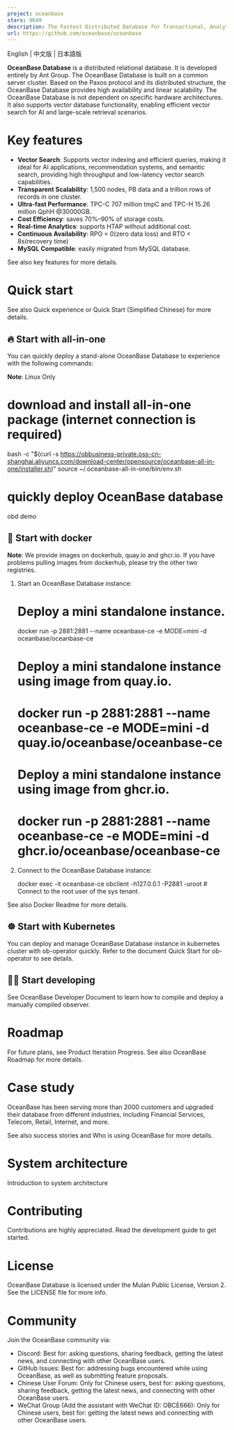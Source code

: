 ```yaml
---
project: oceanbase
stars: 9649
description: The Fastest Distributed Database for Transactional, Analytical, and  AI Workloads. Welcome to our community: https://discord.gg/74cF8vbNEs
url: https://github.com/oceanbase/oceanbase
---
```


English | 中文版 | 日本語版

**OceanBase Database** is a distributed relational database. It is developed entirely by Ant Group. The OceanBase Database is built on a common server cluster. Based on the Paxos protocol and its distributed structure, the OceanBase Database provides high availability and linear scalability. The OceanBase Database is not dependent on specific hardware architectures. It also supports vector database functionality, enabling efficient vector search for AI and large-scale retrieval scenarios.

Key features
============

-   **Vector Search**: Supports vector indexing and efficient queries, making it ideal for AI applications, recommendation systems, and semantic search, providing high throughput and low-latency vector search capabilities.
-   **Transparent Scalability**: 1,500 nodes, PB data and a trillion rows of records in one cluster.
-   **Ultra-fast Performance**: TPC-C 707 million tmpC and TPC-H 15.26 million QphH @30000GB.
-   **Cost Efficiency**: saves 70%–90% of storage costs.
-   **Real-time Analytics**: supports HTAP without additional cost.
-   **Continuous Availability**: RPO = 0(zero data loss) and RTO < 8s(recovery time)
-   **MySQL Compatible**: easily migrated from MySQL database.

See also key features for more details.

Quick start
===========

See also Quick experience or Quick Start (Simplified Chinese) for more details.

🔥 Start with all-in-one
------------------------

You can quickly deploy a stand-alone OceanBase Database to experience with the following commands:

**Note**: Linux Only

# download and install all-in-one package (internet connection is required)
bash -c "$(curl -s https://obbusiness-private.oss-cn-shanghai.aliyuncs.com/download-center/opensource/oceanbase-all-in-one/installer.sh)"
source ~/.oceanbase-all-in-one/bin/env.sh

# quickly deploy OceanBase database
obd demo

🐳 Start with docker
--------------------

**Note**: We provide images on dockerhub, quay.io and ghcr.io. If you have problems pulling images from dockerhub, please try the other two registries.

1.  Start an OceanBase Database instance:
    
    # Deploy a mini standalone instance.
    docker run -p 2881:2881 --name oceanbase-ce -e MODE=mini -d oceanbase/oceanbase-ce
    
    # Deploy a mini standalone instance using image from quay.io.
    # docker run -p 2881:2881 --name oceanbase-ce -e MODE=mini -d quay.io/oceanbase/oceanbase-ce
    
    # Deploy a mini standalone instance using image from ghcr.io.
    # docker run -p 2881:2881 --name oceanbase-ce -e MODE=mini -d ghcr.io/oceanbase/oceanbase-ce
    
2.  Connect to the OceanBase Database instance:
    
    docker exec -it oceanbase-ce obclient -h127.0.0.1 -P2881 -uroot # Connect to the root user of the sys tenant.
    

See also Docker Readme for more details.

☸️ Start with Kubernetes
------------------------

You can deploy and manage OceanBase Database instance in kubernetes cluster with ob-operator quickly. Refer to the document Quick Start for ob-operator to see details.

👨‍💻 Start developing
----------------------

See OceanBase Developer Document to learn how to compile and deploy a manually compiled observer.

Roadmap
=======

For future plans, see Product Iteration Progress. See also OceanBase Roadmap for more details.

Case study
==========

OceanBase has been serving more than 2000 customers and upgraded their database from different industries, including Financial Services, Telecom, Retail, Internet, and more.

See also success stories and Who is using OceanBase for more details.

System architecture
===================

Introduction to system architecture

Contributing
============

Contributions are highly appreciated. Read the development guide to get started.

License
=======

OceanBase Database is licensed under the Mulan Public License, Version 2. See the LICENSE file for more info.

Community
=========

Join the OceanBase community via:

-   Discord: Best for: asking questions, sharing feedback, getting the latest news, and connecting with other OceanBase users.
-   GitHub Issues: Best for: addressing bugs encountered while using OceanBase, as well as submitting feature proposals.
-   Chinese User Forum: Only for Chinese users, best for: asking questions, sharing feedback, getting the latest news, and connecting with other OceanBase users.
-   WeChat Group (Add the assistant with WeChat ID: OBCE666): Only for Chinese users, best for: getting the latest news and connecting with other OceanBase users.
